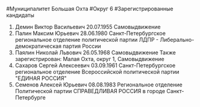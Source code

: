 #Муниципалитет
Большая Охта
#Округ
6
#Зарегистрированные кандидаты
1. Демин Виктор Васильевич 20.07.1955
Самовыдвижение
2. Палин Максим Юрьевич 28.06.1980
Санкт-Петербургское региональное отделение политической партии ЛДПР - Либерально-демократическая партия России
3. Паялин Николай Львович 26.05.1968
Самовыдвижение
Также зарегистрирован: Малая Охта, округ 1, Самовыдвижение
4. Сахаров Сергей Алексеевич 03.09.1961
Санкт-Петербургское региональное отделение Всероссийской политической партии "ЕДИНАЯ РОССИЯ"
5. Семенов Алексей Юрьевич 08.08.1983
Региональное отделение Политической партии СПРАВЕДЛИВАЯ РОССИЯ в городе Санкт-Петербурге
